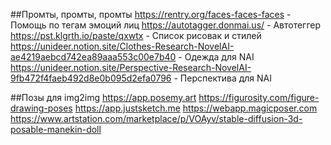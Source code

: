 ##Промты, промты, промты
https://rentry.org/faces-faces-faces - Помощь по тегам эмоций лиц
https://autotagger.donmai.us/ - Автотеггер
https://pst.klgrth.io/paste/qxwtx - Список рисовак и стилей
https://unideer.notion.site/Clothes-Research-NovelAI-ae4219aebcd742ea89aaa553c00e7b40 - Одежда для NAI
https://unideer.notion.site/Perspective-Research-NovelAI-9fb472f4faeb492d8e0b095d2efa0796 - Перспектива для NAI

##Позы для img2img
https://app.posemy.art
https://figurosity.com/figure-drawing-poses
https://app.justsketch.me
https://webapp.magicposer.com
https://www.artstation.com/marketplace/p/VOAyv/stable-diffusion-3d-posable-manekin-doll